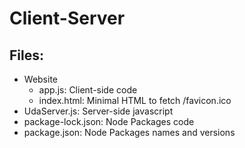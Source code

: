 # Client-Server

## Files:
- Website
  - app.js: Client-side code
  - index.html: Minimal HTML to fetch /favicon.ico
- UdaServer.js: Server-side javascript
- package-lock.json: Node Packages code
- package.json: Node Packages names and versions
